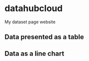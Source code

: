# datahubcloud

My dataset page website

## Data presented as a table

<FlatUiTable url="https://raw.githubusercontent.com/rufaro-dato/datahubcloud/main/BTC-USD.csv" />

## Data as a line chart
<LineChart
  data="https://raw.githubusercontent.com/rufaro-dato/datahubcloud/main/BTC-USD.csv"
  title="High x Year"
  xAxis="Date(Day)"
  yAxis="High"
/>

